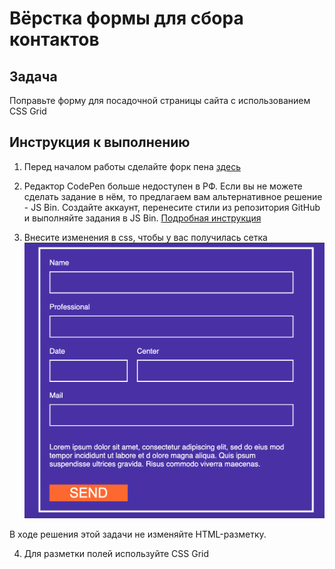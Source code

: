 # Вёрстка формы для сбора контактов

## Задача

Поправьте форму для посадочной страницы сайта с использованием CSS Grid

## Инструкция к выполнению 

1. Перед началом работы сделайте форк пена [здесь](https://codepen.io/Netology/pen/bGyVyOO)

2. Редактор CodePen больше недоступен в РФ. Если вы не можете сделать задание в нём, то предлагаем вам альтернативное решение - JS Bin. Создайте аккаунт, перенесите стили из репозитория GitHub и выполняйте задания в JS Bin. [Подробная инструкция](https://github.com/netology-code/guides/tree/master/jsbin)

3. Внесите изменения в css, чтобы у вас получилась сетка 
![макет](https://github.com/netology-code/mq-homeworks/blob/update/css-grid/form/css-grid-form.png)

В ходе решения этой задачи не изменяйте HTML-разметку.

4. Для разметки полей используйте CSS Grid





